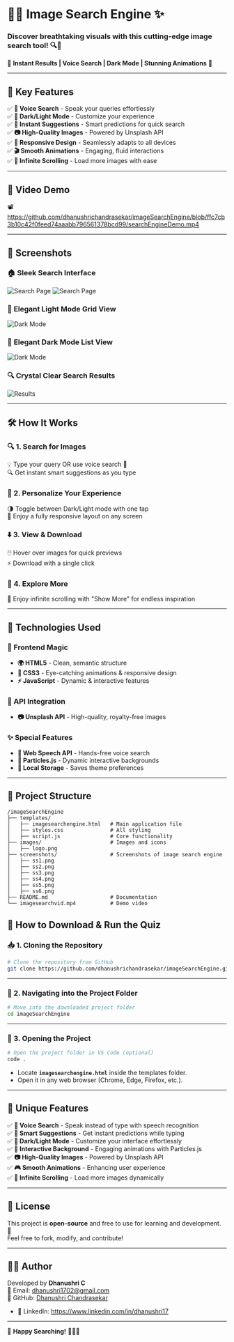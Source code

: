 # 🌄✨ Image Search Engine ✨

### Discover breathtaking visuals with this cutting-edge image search tool! 🔍🎨

🌟 **Instant Results | Voice Search | Dark Mode | Stunning Animations** 🌟

---

## 🚀 Key Features

✅ **🎤 Voice Search** - Speak your queries effortlessly  
✅ **🌙 Dark/Light Mode** - Customize your experience  
✅ **🔮 Instant Suggestions** - Smart predictions for quick search  
✅ **📷 High-Quality Images** - Powered by Unsplash API  
✅ **📱 Responsive Design** - Seamlessly adapts to all devices  
✅ **🎬 Smooth Animations** - Engaging, fluid interactions  
✅ **🔁 Infinite Scrolling** - Load more images with ease  

---

## 🎥 Video Demo

📽️ https://github.com/dhanushrichandrasekar/imageSearchEngine/blob/ffc7cb3b10c42f0feed74aaabb796561378bcd99/searchEngineDemo.mp4

---

## 📸 Screenshots

### 🏠 **Sleek Search Interface**
![Search Page](screenshots/ss1.png)
![Search Page](https://github.com/dhanushrichandrasekar/imageSearchEngine/blob/ffc7cb3b10c42f0feed74aaabb796561378bcd99/screenshots/ss2.png)

### 🌙 **Elegant Light Mode Grid View**
![Dark Mode](https://github.com/dhanushrichandrasekar/imageSearchEngine/blob/ffc7cb3b10c42f0feed74aaabb796561378bcd99/screenshots/ss4.png)

### 🌙 **Elegant Dark Mode List View**
![Dark Mode](https://github.com/dhanushrichandrasekar/imageSearchEngine/blob/ffc7cb3b10c42f0feed74aaabb796561378bcd99/screenshots/ss5.png)

### 🔍 **Crystal Clear Search Results**
![Results](https://github.com/dhanushrichandrasekar/imageSearchEngine/blob/ffc7cb3b10c42f0feed74aaabb796561378bcd99/screenshots/ss3.png)

---

## 🛠 How It Works

### 🔍 1. Search for Images
💡 Type your query OR use voice search 🎤  
🔍 Get instant smart suggestions as you type  

### 🎨 2. Personalize Your Experience
🌗 Toggle between Dark/Light mode with one tap  
📱 Enjoy a fully responsive layout on any screen  

### ⬇️ 3. View & Download
🖱️ Hover over images for quick previews  
⚡ Download with a single click  

### 🔄 4. Explore More
🔁 Enjoy infinite scrolling with "Show More" for endless inspiration  

---

## 🔧 Technologies Used

### 🎨 Frontend Magic
- **🌍 HTML5** - Clean, semantic structure  
- **🎨 CSS3** - Eye-catching animations & responsive design  
- **⚡ JavaScript** - Dynamic & interactive features  

### 🔗 API Integration
- **📷 Unsplash API** - High-quality, royalty-free images  

### ✨ Special Features
- **🎤 Web Speech API** - Hands-free voice search  
- **🌌 Particles.js** - Dynamic interactive backgrounds  
- **💾 Local Storage** - Saves theme preferences  

---

## 📂 Project Structure

```
/imageSearchEngine
├── templates/
│   ├── imagesearchengine.html   # Main application file
│   ├── styles.css               # All styling
│   ├── script.js                # Core functionality
├── images/                      # Images and icons
│   ├── logo.png
├── screenshots/                 # Screenshots of image search engine
│   ├── ss1.png
│   ├── ss2.png
│   ├── ss3.png
│   ├── ss4.png
│   ├── ss5.png
│   ├── ss6.png
├── README.md                    # Documentation
└── imagesearchvid.mp4           # Demo video

```

## 🚀 How to Download & Run the Quiz  

### 📥 1. Cloning the Repository  
```bash
# Clone the repository from GitHub
git clone https://github.com/dhanushrichandrasekar/imageSearchEngine.git
```

---

### 📂 2. Navigating into the Project Folder  
```bash
# Move into the downloaded project folder
cd imageSearchEngine
```

---

### 🏁 3. Opening the Project  
```bash
# Open the project folder in VS Code (optional)
code .
```

- Locate **`imagesearchengine.html`** inside the templates folder.  
- Open it in any web browser (Chrome, Edge, Firefox, etc.).  

---

## 🌟 Unique Features  

✅ **🎤 Voice Search** - Speak instead of type with speech recognition  
✅ **🔮 Smart Suggestions** - Get instant predictions while typing  
✅ **🌙 Dark/Light Mode** - Customize your interface effortlessly  
✅ **🌌 Interactive Background** - Engaging animations with Particles.js  
✅ **📷 High-Quality Images** - Powered by Unsplash API  
✅ **🎮 Smooth Animations** - Enhancing user experience  
✅ **🔁 Infinite Scrolling** - Load more images dynamically  

---

## 💎 License  

This project is **open-source** and free to use for learning and development. 🚀  
Feel free to fork, modify, and contribute!  

---

## 👨‍💻 Author  

Developed by **Dhanushri C**  
📧 Email: dhanushri1702@gmail.com  
📌 GitHub: [Dhanushri Chandrasekar](https://github.com/dhanushrichandrasekar)  
- 🔗 LinkedIn: https://www.linkedin.com/in/dhanushri17

---

🎉 **Happy Searching!** 📸✨🚀

